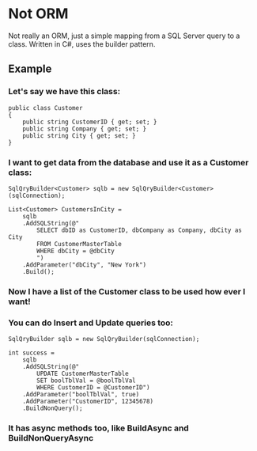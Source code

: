 ﻿# Not ORM

Not really an ORM, just a simple mapping from a SQL Server query to a class.  Written in C#, uses the builder pattern.

## Example
### Let's say we have this class:
    public class Customer
    {
        public string CustomerID { get; set; }
        public string Company { get; set; }
        public string City { get; set; }
    }

### I want to get data from the database and use it as a Customer class:
    SqlQryBuilder<Customer> sqlb = new SqlQryBuilder<Customer>(sqlConnection);

    List<Customer> CustomersInCity =
        sqlb
        .AddSQLString(@"
            SELECT dbID as CustomerID, dbCompany as Company, dbCity as City
            FROM CustomerMasterTable
            WHERE dbCity = @dbCity
            ")
        .AddParameter("dbCity", "New York")
        .Build();
        
### Now I have a list of the Customer class to be used how ever I want!

### You can do Insert and Update queries too:
    SqlQryBuilder sqlb = new SqlQryBuilder(sqlConnection);

    int success = 
        sqlb
        .AddSQLString(@"
            UPDATE CustomerMasterTable
            SET boolTblVal = @boolTblVal
            WHERE CustomerID = @CustomerID")
        .AddParameter("boolTblVal", true) 
        .AddParameter("CustomerID", 12345678)
        .BuildNonQuery();

### It has async methods too, like BuildAsync and BuildNonQueryAsync




